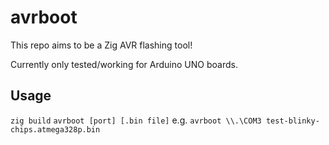 # avrboot

This repo aims to be a Zig AVR flashing tool!

Currently only tested/working for Arduino UNO boards.

## Usage

`zig build`
`avrboot [port] [.bin file]`
e.g. `avrboot \\.\COM3 test-blinky-chips.atmega328p.bin`
